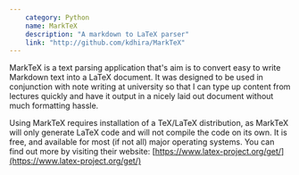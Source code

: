 ```yaml
---
    category: Python
    name: MarkTeX
    description: "A markdown to LaTeX parser"
    link: "http://github.com/kdhira/MarkTeX"
---
```

MarkTeX is a text parsing application that's aim is to convert easy to write Markdown text into a LaTeX document. It was designed to be used in conjunction with note writing at university so that I can type up content from lectures quickly and have it output in a nicely laid out document without much formatting hassle.

Using MarkTeX requires installation of a TeX/LaTeX distribution, as MarkTeX will only generate LaTeX code and will not compile the code on its own. It is free, and available for most (if not all) major operating systems. You can find out more by visiting their website: [https://www.latex-project.org/get/](https://www.latex-project.org/get/)
